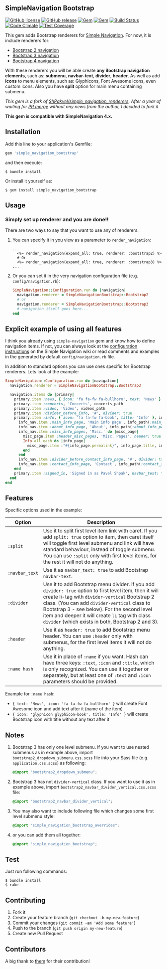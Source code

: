 ## SimpleNavigation Bootstrap

[![GitHub license](https://img.shields.io/github/license/jbox-web/simple_navigation_bootstrap.svg)](https://github.com/jbox-web/simple_navigation_bootstrap/blob/master/LICENSE)
[![GitHub release](https://img.shields.io/github/release/jbox-web/simple_navigation_bootstrap.svg)](https://github.com/jbox-web/simple_navigation_bootstrap/releases/latest)
[![Gem](https://img.shields.io/gem/v/simple_navigation_bootstrap.svg)](https://rubygems.org/gems/simple_navigation_bootstrap/versions/1.0.1)
[![Gem](https://img.shields.io/gem/dtv/simple_navigation_bootstrap.svg)](https://rubygems.org/gems/simple_navigation_bootstrap/versions/1.0.1)
[![Build Status](https://travis-ci.com/jbox-web/simple_navigation_bootstrap.svg?branch=master)](https://travis-ci.com/jbox-web/simple_navigation_bootstrap)
[![Code Climate](https://codeclimate.com/github/jbox-web/simple_navigation_bootstrap/badges/gpa.svg)](https://codeclimate.com/github/jbox-web/simple_navigation_bootstrap)
[![Test Coverage](https://codeclimate.com/github/jbox-web/simple_navigation_bootstrap/badges/coverage.svg)](https://codeclimate.com/github/jbox-web/simple_navigation_bootstrap/coverage)

This gem adds Bootstrap renderers for [Simple Navigation](https://github.com/codeplant/simple-navigation). For now, it is include renderers for:

* [Bootstrap 2 navigation](http://getbootstrap.com/2.3.2/components.html#navbar)
* [Bootstrap 3 navigation](https://getbootstrap.com/docs/3.3/components/#navbar)
* [Bootstrap 4 navigation](https://getbootstrap.com/docs/4.0/components/navbar/)

With these renderers you will be able create **any Bootstrap navigation elements**, such as: **submenu**, **navbar-text**, **divider**, **header**.
As well as add **icons** to menu elements, such as: Glyphicons, Font Awesome icons, even custom icons. Also you have **split** option for main menu containing submenu.

*This gem is a fork of [ShPakvel/simple\_navigation\_renderers](https://github.com/ShPakvel/simple_navigation_renderers).*
*After a year of waiting for [PR merge](https://github.com/ShPakvel/simple_navigation_renderers/pull/14) without any news from the author, I decided to fork it.*

**This gem is compatible with SimpleNavigation 4.x.**

## Installation

Add this line to your application's Gemfile:

```ruby
gem 'simple_navigation_bootstrap'
```

and then execute:

```console
$ bundle install
```

Or install it yourself as:

```console
$ gem install simple_navigation_bootstrap
```

## Usage

### Simply set up renderer and you are done!!

There are two ways to say that you want to use any of renderers.

1. You can specify it in you view as a parameter to `render_navigation`:

    ```erb
    ...
      <%= render_navigation(expand_all: true, renderer: :bootstrap2) %>
      # Or
      <%= render_navigation(expand_all: true, renderer: :bootstrap3) %>
    ...
    ```

2. Or you can set it in the very navigation configuration file (e.g. `config/navigation.rb`):

    ```ruby
    SimpleNavigation::Configuration.run do |navigation|
      navigation.renderer = SimpleNavigationBootstrap::Bootstrap2
      # or
      navigation.renderer = SimpleNavigationBootstrap::Bootstrap3
      # navigation itself goes here...
    end
    ```

## Explicit example of using all features

I think you already using `simple-navigation` gem and know how to define navigation items.
If not, you can always look at the [configuration instructions](https://github.com/andi/simple-navigation/wiki/Configuration) on the Simple Navigation wiki or read comments and examples in the generated by default `config/navigation.rb` file.

In addition to standard options you can use ones specific for Bootstrap renderers.
Lets look at the example:

```ruby
SimpleNavigation::Configuration.run do |navigation|
  navigation.renderer = SimpleNavigationBootstrap::Bootstrap3

  navigation.items do |primary|
    primary.item :news, { icon: 'fa fa-fw fa-bullhorn', text: 'News' }, news_index_path
    primary.item :concerts, 'Concerts', concerts_path
    primary.item :video, 'Video', videos_path
    primary.item :divider_before_info, '#', divider: true
    primary.item :info, { icon: 'fa fa-fw fa-book', title: 'Info' }, info_index_path, split: true do |info_nav|
      info_nav.item :main_info_page, 'Main info page', info_path(:main_info_page)
      info_nav.item :about_info_page, 'About', info_path(:about_info_page)
      info_nav.item :misc_info_pages, 'Misc.' do |misc_page|
        misc_page.item :header_misc_pages, 'Misc. Pages', header: true
        Info.all.each do |info_page|
          misc_page.item :"#{info_page.permalink}", info_page.title, info_path(info_page)
        end
      end
      info_nav.item :divider_before_contact_info_page, '#', divider: true
      info_nav.item :contact_info_page, 'Contact', info_path(:contact_info_page)
    end
    primary.item :signed_in, 'Signed in as Pavel Shpak', navbar_text: true
  end
end
```

## Features

Specific options used in the example:

|    Option     | Description
|---------------|--------------
|`:split`       | Use it to split first level item link with caret. If you add `split: true` option to item, then caret itself will toggle first level submenu and link will have standard behaviour, instead of toggle submenu. You can use `:split` only with first level items, for the rest it will not do anything.
|`:navbar_text` | Use it as `navbar_text: true` to add Bootstrap `navbar-text`.
|`:divider`     | Use it to add Bootstrap menu divider. if you add `divider: true` option to first level item, then it will create li-tag with `divider-vertical` Bootstrap 2 class. (You can add `divider-vertical` class to Bootstrap 3 - see below). For the second level item and deeper it will create `li` tag with class `divider` (which exists in both, Bootstrap 2 and 3).
|`:header`      | Use it as `header: true` to add Bootstrap menu header. You can use `:header` only with submenus, for the first level items it will not do anything.
|`:name hash`   | Use it in place of `:name` if you want. Hash can have three keys: `:text`, `:icon` and `:title`, which is only recognized. You can use it together or separately, but at least one of `:text` and `:icon` parameters should be provided.

Example for `:name hash`:

* `{ text: 'News', icon: 'fa fa-fw fa-bullhorn' }` will create Font Awesome icon and add text after it (name of the item)
* `{ icon: 'glyphicon glyphicon-book', title: 'Info' }` will create Bootstrap icon with title without any text after it

## Notes

1. Bootstrap 3 has only one level submenu. If you want to use nested submenus as in example above, import `bootstrap2_dropdown_submenu.css.scss` file into your Sass file (e.g. `application.css.scss`) as following:

    ```scss
    @import "bootstrap2_dropdown_submenu";
    ```

2. Bootstrap 3 has not `divider-vertical` class. If you want to use it as in example above, import `bootstrap2_navbar_divider_vertical.css.scss` file:

    ```scss
    @import "bootstrap2_navbar_divider_vertical";
    ```

3. You may also want to include following file which changes some first level submenu style:

    ```scss
    @import "simple_navigation_bootstrap_overrides";
    ```

4. or you can add them all together:

    ```scss
    @import "simple_navigation_bootstrap";
    ```

## Test

Just run following commands:

```console
$ bundle install
$ rake
```


## Contributing

1. Fork it
2. Create your feature branch (`git checkout -b my-new-feature`)
3. Commit your changes (`git commit -am 'Add some feature'`)
4. Push to the branch (`git push origin my-new-feature`)
5. Create new Pull Request


## Contributors

A big thank to [them](https://github.com/jbox-web/simple_navigation_bootstrap/blob/master/AUTHORS) for their contribution!
